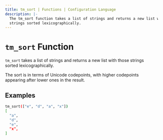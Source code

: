 ```yaml
---
title: tm_sort | Functions | Configuration Language
description: |-
  The tm_sort function takes a list of strings and returns a new list with those
  strings sorted lexicographically.
---
```


# `tm_sort` Function

`tm_sort` takes a list of strings and returns a new list with those strings
sorted lexicographically.

The sort is in terms of Unicode codepoints, with higher codepoints appearing
after lower ones in the result.

## Examples

```sh
tm_sort(["e", "d", "a", "x"])
[
  "a",
  "d",
  "e",
  "x",
]
```
